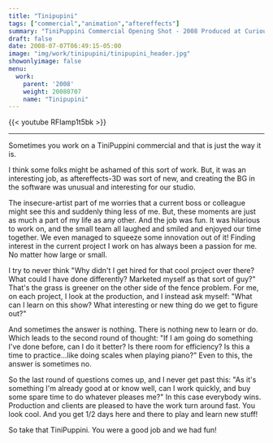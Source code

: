 ```yaml
---
title: "Tinipupini"
tags: ["commercial","animation","aftereffects"]
summary: "TiniPuppini Commercial Opening Shot - 2008 Produced at Curious Pictures"
draft: false
date: 2008-07-07T06:49:15-05:00
image: "img/work/tinipupini/tinipupini_header.jpg"
showonlyimage: false
menu:
  work:
    parent: '2008'
    weight: 20080707
    name: "Tinipupini"
---
```


{{< youtube RFIamp1t5bk >}}

---

Sometimes you work on a TiniPuppini commercial and that is just the way it is.

I think some folks might be ashamed of this sort of work. But, it was an interesting job, as aftereffects-3D was sort of new, and creating the BG in the software was unusual and interesting for our studio.

The insecure-artist part of me worries that a current boss or colleague might see this and suddenly thing less of me. But, these moments are just as much a part of my life as any other. And the job was fun. It was hilarious to work on, and the small team all laughed and smiled and enjoyed our time together. We even managed to squeeze some innovation out of it! Finding interest in the current project I work on has always been a passion for me. No matter how large or small.

I try to never think "Why didn't I get hired for that cool project over there? What could I have done differently? Marketed myself as that sort of guy?"
That's the grass is greener on the other side of the fence problem.
For me, on each project, I look at the production, and I instead ask myself: "What can I learn on this show? What interesting or new thing do we get to figure out?"

And sometimes the answer is nothing. There is nothing new to learn or do. Which leads to the second round of thought: "If I am going do something I've done before, can I do it better? Is there room for efficiency? Is this a time to practice...like doing scales when playing piano?" Even to this, the answer is sometimes no.

So the last round of questions comes up, and I never get past this: "As it's something I'm already good at or know well, can I work quickly, and buy some spare time to do whatever pleases me?" In this case everybody wins. Production and clients are pleased to have the work turn around fast. You look cool. And you get 1/2 days here and there to play and learn new stuff!

So take that TiniPuppini. You were a good job and we had fun!
